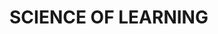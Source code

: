 # SCIENCE OF LEARNING

<!-- Marty Lobdell - Study Less Study Smart
https://www.youtube.com/watch?v=IlU-zDU6aQ0

Barbara Oakley | Learning How to Learn | Talks at Google
https://www.youtube.com/watch?v=vd2dtkMINIw

https://www.youtube.com/watch?v=_f-qkGJBPts
How to Learn Faster with the Feynman Technique (Example Included) -->